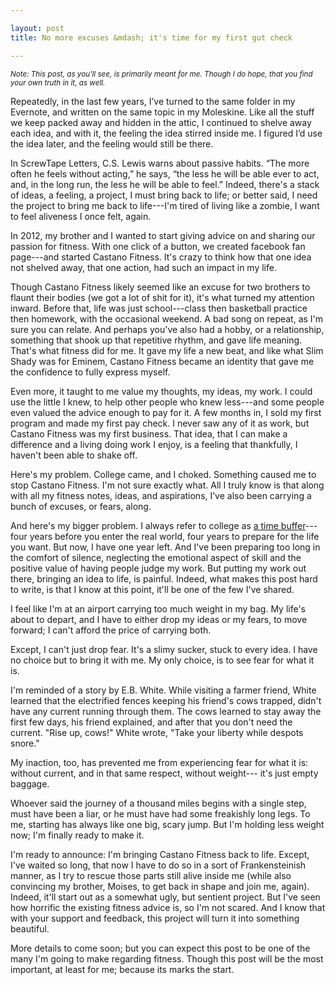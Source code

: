 ```yaml
---

layout: post
title: No more excuses &mdash; it's time for my first gut check  

---
```


<small> <i> 
Note: This post, as you'll see, is primarily meant for me. Though I do hope, that you find your own truth in it, as well. </i> </small>

Repeatedly, in the last few years, I’ve turned to the same folder in my Evernote, and written on the same topic in my Moleskine. Like all the stuff we keep packed away and hidden in the attic, I continued to shelve away each idea, and with it, the feeling the idea stirred inside me. I figured I’d use the idea later, and the feeling would still be there.

In ScrewTape Letters, C.S. Lewis warns about passive habits. “The more often he feels without acting,” he says, “the less he will be able ever to act, and, in the long run, the less he will be able to feel.” Indeed, there's a stack of ideas, a feeling, a project, I must bring back to life; or better said, I need the project to bring me back to life---I'm tired of living like a zombie, I want to feel aliveness I once felt, again. 

In 2012, my brother and I wanted to start giving advice on and sharing our passion for fitness. With one click of a button, we created facebook fan page---and started Castano Fitness. It's crazy to think how that one idea not shelved away, that one action, had such an impact in my life. 

Though Castano Fitness likely seemed like an excuse for two brothers to flaunt their bodies (we got a lot of shit for it), it's what turned my attention inward. Before that, life was just school---class then basketball practice then homework, with the occasional weekend. A bad song on repeat, as I'm sure you can relate. And perhaps you've also had a hobby, or a relationship, something that shook up that repetitive rhythm, and gave life meaning. That's what fitness did for me. It gave my life a new beat, and like what Slim Shady was for Eminem, Castano Fitness became an identity that gave me the confidence to fully express myself.  

Even more, it taught to me value my thoughts, my ideas, my work. I could use the little I knew, to help other people who knew less---and some people even valued the advice enough to pay for it. A few months in, I sold my first program and made my first pay check. I never saw any of it as work, but Castano Fitness was my first business. That idea, that I can make a difference and a living doing work I enjoy, is a feeling that thankfully, I haven't been able to shake off. 

Here's my problem. College came, and I choked. Something caused me to stop Castano Fitness. I'm not sure exactly what. All I truly know is that along with all my fitness notes, ideas, and aspirations, I’ve also been carrying a bunch of excuses, or fears, along.  

And here's my bigger problem. I always refer to college as [a time buffer](/BeUniquelyValuable)---four years before you enter the real world, four years to prepare for the life you want. But now, I have one year left. And I've been preparing too long in the comfort of silence, neglecting the emotional aspect of skill and the positive value of having people judge my work. But putting my work out there, bringing an idea to life, is painful. Indeed, what makes this post hard to write, is that I know at this point, it'll be one of the few I've shared. 

I feel like I'm at an airport carrying too much weight in my bag. My life's about to depart, and I have to either drop my ideas or my fears, to move forward; I can't afford the price of carrying both.

Except, I can't just drop fear. It's a slimy sucker, stuck to every idea. I have no choice but to bring it with me. My only choice, is to see fear for what it is.

I'm reminded of a story by E.B. White. While visiting a farmer friend, White learned that the electrified fences keeping his friend's cows trapped, didn't have any current running through them. The cows learned to stay away the first few days, his friend explained, and after that you don't need the current. "Rise up, cows!" White wrote, "Take your liberty while despots snore." 

My inaction, too, has prevented me from experiencing fear for what it is: 
without current, and in that same respect, without weight--- it's just empty baggage. 

Whoever said the journey of a thousand miles begins with a single step, must have been a liar, or he must have had some freakishly long legs. To me, starting has always like one big, scary jump. But I'm holding less weight now; I'm finally ready to make it. 

I'm ready to announce: I'm bringing Castano Fitness back to life. Except, I've waited so long, that now I have to do so in a sort of Frankensteinish manner, as I try to rescue those parts still alive inside me (while also convincing my brother, Moises, to get back in shape and join me, again). Indeed, it'll start out as a somewhat ugly, but sentient project. But I've seen how horrific the existing fitness advice is, so I'm not scared. And I know that with your support and feedback, this project will turn it into something beautiful.

More details to come soon; but you can expect this post to be one of the many I'm going to make regarding fitness. Though this post will be the most important, at least for me; because its marks the start.


